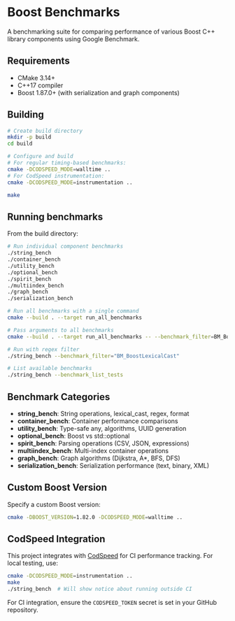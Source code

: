 # Boost Benchmarks

A benchmarking suite for comparing performance of various Boost C++ library components using Google Benchmark.

## Requirements

- CMake 3.14+
- C++17 compiler
- Boost 1.87.0+ (with serialization and graph components)

## Building

```bash
# Create build directory
mkdir -p build
cd build

# Configure and build
# For regular timing-based benchmarks:
cmake -DCODSPEED_MODE=walltime ..
# For CodSpeed instrumentation:
cmake -DCODSPEED_MODE=instrumentation ..

make
```

## Running benchmarks

From the build directory:

```bash
# Run individual component benchmarks
./string_bench
./container_bench
./utility_bench
./optional_bench
./spirit_bench
./multiindex_bench
./graph_bench
./serialization_bench

# Run all benchmarks with a single command
cmake --build . --target run_all_benchmarks

# Pass arguments to all benchmarks
cmake --build . --target run_all_benchmarks -- --benchmark_filter=BM_Boost

# Run with regex filter
./string_bench --benchmark_filter="BM_BoostLexicalCast"

# List available benchmarks
./string_bench --benchmark_list_tests
```

## Benchmark Categories

- **string_bench**: String operations, lexical_cast, regex, format
- **container_bench**: Container performance comparisons
- **utility_bench**: Type-safe any, algorithms, UUID generation
- **optional_bench**: Boost vs std::optional
- **spirit_bench**: Parsing operations (CSV, JSON, expressions)
- **multiindex_bench**: Multi-index container operations
- **graph_bench**: Graph algorithms (Dijkstra, A*, BFS, DFS)
- **serialization_bench**: Serialization performance (text, binary, XML)

## Custom Boost Version

Specify a custom Boost version:

```bash
cmake -DBOOST_VERSION=1.82.0 -DCODSPEED_MODE=walltime ..
```

## CodSpeed Integration

This project integrates with [CodSpeed](https://codspeed.io/) for CI performance tracking. For local testing, use:

```bash
cmake -DCODSPEED_MODE=instrumentation ..
make
./string_bench  # Will show notice about running outside CI
```

For CI integration, ensure the `CODSPEED_TOKEN` secret is set in your GitHub repository.